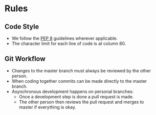 # Rules
## Code Style
* We follow the [PEP 8](https://www.python.org/dev/peps/pep-0008/) guidelines wherever applicable.
* The character limit for each line of code is at column 80.

## Git Workflow
* Changes to the master branch must always be reviewed by the other person.
* When coding together commits can be made directly to the master branch.
* Asynchronous development happens on personal branches:
  * Once a development step is done a pull request is made.
  * The other person then reviews the pull request and merges to master if everything is okay.